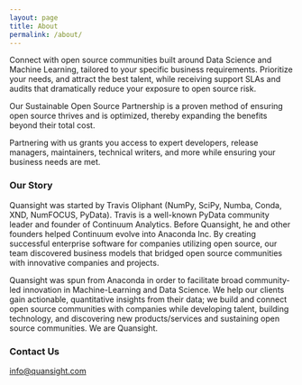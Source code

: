 ```yaml
---
layout: page
title: About
permalink: /about/
---
```


Connect with open source communities built around Data Science and
Machine Learning, tailored to your specific business requirements.
Prioritize your needs, and attract the best talent, while receiving
support SLAs and audits that dramatically reduce your exposure to
open source risk.

Our Sustainable Open Source Partnership is a proven method of ensuring
open source thrives and is optimized, thereby expanding the benefits
beyond their total cost.

Partnering with us grants you access to expert developers,
release managers, maintainers, technical writers, and more
while ensuring your business needs are met.

### Our Story

Quansight was started by Travis Oliphant (NumPy, SciPy, Numba, Conda,
XND, NumFOCUS, PyData). Travis is a well-known PyData community leader
and founder of Continuum Analytics. Before Quansight, he and other
founders helped Continuum evolve into Anaconda Inc. By creating
successful enterprise software for companies utilizing open source,
our team discovered business models that bridged open source communities
with innovative companies and projects.

Quansight was spun from Anaconda in order to facilitate broad community-led
innovation in Machine-Learning and Data Science. We help our clients gain
actionable, quantitative insights from their data; we build and connect open
source communities with companies while developing talent, building
technology, and discovering new products/services and sustaining open source
communities. We are Quansight.

### Contact Us

[info@quansight.com](mailto:info@quansight.com)
